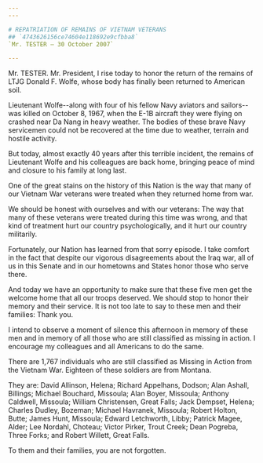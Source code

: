 ```yaml
---
---

# REPATRIATION OF REMAINS OF VIETNAM VETERANS
## `4743626156ce74604e118692e9cfbba8`
`Mr. TESTER — 30 October 2007`

---
```



Mr. TESTER. Mr. President, I rise today to honor the return of the 
remains of LTJG Donald F. Wolfe, whose body has finally been returned 
to American soil.

Lieutenant Wolfe--along with four of his fellow Navy aviators and 
sailors--was killed on October 8, 1967, when the E-1B aircraft they 
were flying on crashed near Da Nang in heavy weather. The bodies of 
these brave Navy servicemen could not be recovered at the time due to 
weather, terrain and hostile activity.

But today, almost exactly 40 years after this terrible incident, the 
remains of Lieutenant Wolfe and his colleagues are back home, bringing 
peace of mind and closure to his family at long last.

One of the great stains on the history of this Nation is the way that 
many of our Vietnam War veterans were treated when they returned home 
from war.

We should be honest with ourselves and with our veterans: The way 
that many of these veterans were treated during this time was wrong, 
and that kind of treatment hurt our country psychologically, and it 
hurt our country militarily.

Fortunately, our Nation has learned from that sorry episode. I take 
comfort in the fact that despite our vigorous disagreements about the 
Iraq war, all of us in this Senate and in our hometowns and States 
honor those who serve there.

And today we have an opportunity to make sure that these five men get 
the welcome home that all our troops deserved. We should stop to honor 
their memory and their service. It is not too late to say to these men 
and their families: Thank you.

I intend to observe a moment of silence this afternoon in memory of 
these men and in memory of all those who are still classified as 
missing in action. I encourage my colleagues and all Americans to do 
the same.



There are 1,767 individuals who are still classified as Missing in 
Action from the Vietnam War. Eighteen of these soldiers are from 
Montana.

They are: David Allinson, Helena; Richard Appelhans, Dodson; Alan 
Ashall, Billings; Michael Bouchard, Missoula; Alan Boyer, Missoula; 
Anthony Caldwell, Missoula; William Christensen, Great Falls; Jack 
Dempset, Helena; Charles Dudley, Bozeman; Michael Havranek, Missoula; 
Robert Holton, Butte; James Hunt, Missoula; Edward Letchworth, Libby; 
Patrick Magee, Alder; Lee Nordahl, Choteau; Victor Pirker, Trout Creek; 
Dean Pogreba, Three Forks; and Robert Willett, Great Falls.

To them and their families, you are not forgotten.
